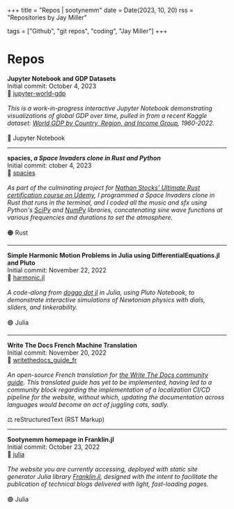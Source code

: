 +++
title = "Repos | sootynemm"
date = Date(2023, 10, 20)
rss = "Repositories by Jay Miller"

tags = ["Github", "git repos", "coding", "Jay Miller"]
+++


# Repos

**Jupyter Notebook and GDP Datasets** <br>
Initial commit: October 4, 2023 <br>
🚀 [jupyter-world-gdp](https://github.com/sootynemm/jupyter-world-gdp) <br><br>
*This is a work-in-progress interactive Jupyter Notebook demonstrating visualizations of global GDP over time, pulled in from a recent Kaggle dataset: [World GDP by Country, Region, and Income Group](https://www.kaggle.com/datasets/willianoliveiragibin/world-gdp-by-country-region-and-income-group), 1960-2022.* <br><br>
🔵 Jupyter Notebook 

<hr>

**spacies, *a Space Invaders clone in Rust and Python*** <br>
Initial commit: ctober 4, 2023 <br>
🚀 [spacies](https://github.com/sootynemm/spacies) <br><br>
*As part of the culminating project for [Nathan Stocks' Ultimate Rust certification course on Udemy](https://www.udemy.com/course/ultimate-rust-crash-course/), I programmed a Space Invaders clone in Rust that runs in the terminal, and I coded all the music and sfx using Python's [SciPy](https://pypi.org/project/scipy/) and [NumPy](https://pypi.org/project/numpy/) libraries, concatenating sine wave functions at various frequencies and durations to set the atmosphere.* <br><br>
🟠 Rust

<hr>

**Simple Harmonic Motion Problems in Julia using DifferentialEquations.jl and Pluto** <br>
Initial commit: November 22, 2022 <br>
🚀 [harmonic.jl](https://github.com/sootynemm/harmonic.jl) <br><br>
*A code-along from [doggo dot jl](https://www.youtube.com/watch?v=5LlW_fpcllA) in Julia, using Pluto Notebook, to demonstrate interactive simulations of Newtonian physics with dials, sliders, and tinkerability.* <br><br>
🟣 Julia

<hr>

**Write The Docs French Machine Translation** <br>
Initial commit: November 20, 2022 <br>
🚀 [writethedocs_guide_fr](https://github.com/sootynemm/writethedocs_guide_fr/tree/da87143ebcb00c8c9e04ee86c8422dda01739a32/docs/guide) <br><br>
*An open-source French translation for [the Write The Docs community guide](https://www.writethedocs.org/guide/). This translated guide has yet to be implemented, having led to a community block regarding the implementation of a localization CI/CD pipeline for the website, without which, updating the documentation across languages would become an act of juggling cats, sadly.* <br><br>
⚖️ reStructuredText (RST Markup)

<hr>

**Sootynemm homepage in Franklin.jl** <br>
Initial commit: October 23, 2022 <br>
🚀 [julia](https://github.com/sootynemm/julia) <br><br>
*The website you are currently accessing, deployed with static site generator Julia library [Franklin.jl](https://franklinjl.org/), designed with the intent to facilitate the publication of technical blogs delivered with light, fast-loading pages.* <br><br>
🟣 Julia
